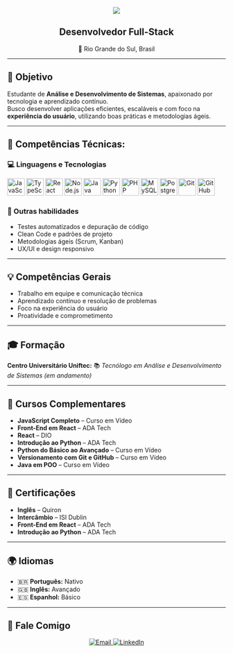 <p align="center">
  <img src="https://capsule-render.vercel.app/api?type=waving&color=0:1E90FF,100:00BFFF&height=200&section=header&text=William%20Serafin%20Zatt%20👨‍💻&fontSize=35&fontColor=FFFFFF&animation=fadeIn&fontAlignY=35&desc=%22A%20tecnologia%20é%20a%20ponte%20entre%20a%20ideia%20e%20a%20realização.%22&descAlignY=55&descAlign=50"/>
</p>

<h2 align="center">Desenvolvedor Full-Stack</h2>

<p align="center">
  📍 Rio Grande do Sul, Brasil
</p>

---

## 🎯 Objetivo
Estudante de **Análise e Desenvolvimento de Sistemas**, apaixonado por tecnologia e aprendizado contínuo.  
Busco desenvolver aplicações eficientes, escaláveis e com foco na **experiência do usuário**, utilizando boas práticas e metodologias ágeis.

---

## 🧠 Competências Técnicas:

### 💻 Linguagens e Tecnologias
<p align="left">
  <img src="https://cdn.jsdelivr.net/gh/devicons/devicon/icons/javascript/javascript-original.svg" width="40" height="40" alt="JavaScript"/>
  <img src="https://cdn.jsdelivr.net/gh/devicons/devicon/icons/typescript/typescript-original.svg" width="40" height="40" alt="TypeScript"/>
  <img src="https://cdn.jsdelivr.net/gh/devicons/devicon/icons/react/react-original.svg" width="40" height="40" alt="React"/>
  <img src="https://cdn.jsdelivr.net/gh/devicons/devicon/icons/nodejs/nodejs-original.svg" width="40" height="40" alt="Node.js"/>
  <img src="https://cdn.jsdelivr.net/gh/devicons/devicon/icons/java/java-original.svg" width="40" height="40" alt="Java"/>
  <img src="https://cdn.jsdelivr.net/gh/devicons/devicon/icons/python/python-original.svg" width="40" height="40" alt="Python"/>
  <img src="https://cdn.jsdelivr.net/gh/devicons/devicon/icons/php/php-original.svg" width="40" height="40" alt="PHP"/>
  <img src="https://cdn.jsdelivr.net/gh/devicons/devicon/icons/mysql/mysql-original.svg" width="40" height="40" alt="MySQL"/>
  <img src="https://cdn.jsdelivr.net/gh/devicons/devicon/icons/postgresql/postgresql-original.svg" width="40" height="40" alt="PostgreSQL"/>
  <img src="https://cdn.jsdelivr.net/gh/devicons/devicon/icons/git/git-original.svg" width="40" height="40" alt="Git"/>
  <img src="https://cdn.jsdelivr.net/gh/devicons/devicon/icons/github/github-original.svg" width="40" height="40" alt="GitHub"/>
</p>

### 🧩 Outras habilidades
- Testes automatizados e depuração de código  
- Clean Code e padrões de projeto  
- Metodologias ágeis (Scrum, Kanban)  
- UX/UI e design responsivo  

---

## 💡 Competências Gerais

- Trabalho em equipe e comunicação técnica  
- Aprendizado contínuo e resolução de problemas  
- Foco na experiência do usuário  
- Proatividade e comprometimento  

---

## 🎓 Formação

**Centro Universitário Uniftec:** 📚 *Tecnólogo em Análise e Desenvolvimento de Sistemas (em andamento)*

---

## 📜 Cursos Complementares

- **JavaScript Completo** – Curso em Vídeo  
- **Front-End em React** – ADA Tech  
- **React** – DIO  
- **Introdução ao Python** – ADA Tech  
- **Python do Básico ao Avançado** – Curso em Vídeo  
- **Versionamento com Git e GitHub** – Curso em Vídeo  
- **Java em POO** – Curso em Vídeo  

---

## 🏅 Certificações

- **Inglês** – Quiron  
- **Intercâmbio** – ISI Dublin  
- **Front-End em React** – ADA Tech  
- **Introdução ao Python** – ADA Tech  

---

## 🌍 Idiomas

- 🇧🇷 **Português:** Nativo  
- 🇬🇧 **Inglês:** Avançado  
- 🇪🇸 **Espanhol:** Básico  

---

## 🤝 Fale Comigo

<p align="center">
  <a href="mailto:williamszatt.dev@gmail.com" target="_blank">
    <img src="https://img.shields.io/badge/EMAIL-D14836?style=for-the-badge&logo=gmail&logoColor=white" alt="Email"/>
  </a>
  <a href="https://www.linkedin.com/in/williamzatt" target="_blank">
    <img src="https://img.shields.io/badge/LINKEDIN-0077B5?style=for-the-badge&logo=linkedin&logoColor=white" alt="LinkedIn"/>
  </a>
</p>
